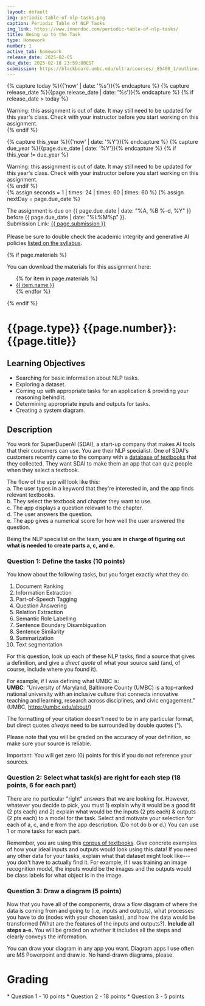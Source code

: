 ```yaml
---
layout: default
img: periodic-table-of-nlp-tasks.png
caption: Periodic Table of NLP Tasks
img_link: https://www.innerdoc.com/periodic-table-of-nlp-tasks/
title: Being up to the Task
type: Homework
number: 1
active_tab: homework
release_date: 2025-02-05
due_date: 2025-02-18 23:59:00EST
submission: https://blackboard.umbc.edu/ultra/courses/_85408_1/outline/assessment/test/_7438115_1?courseId=_85408_1&gradeitemView=details
---
```


<!-- Check whether the assignment is ready to release -->
{% capture today %}{{'now' | date: '%s'}}{% endcapture %}
{% capture release_date %}{{page.release_date | date: '%s'}}{% endcapture %}
{% if release_date > today %} 
<div class="alert alert-danger">
Warning: this assignment is out of date.  It may still need to be updated for this year's class.  Check with your instructor before you start working on this assignment.
</div>
{% endif %}
<!-- End of check whether the assignment is up to date -->


<!-- Check whether the assignment is up to date -->
{% capture this_year %}{{'now' | date: '%Y'}}{% endcapture %}
{% capture due_year %}{{page.due_date | date: '%Y'}}{% endcapture %}
{% if this_year != due_year %} 
<div class="alert alert-danger">
Warning: this assignment is out of date.  It may still need to be updated for this year's class.  Check with your instructor before you start working on this assignment.
</div>
{% endif %}
<!-- End of check whether the assignment is up to date -->


<div class="alert alert-info">
{% assign seconds = 1 | times: 24 | times: 60 | times: 60 %}
{% assign nextDay = page.due_date %}

The assignment is due on {{ page.due_date | date: "%A, %B %-d, %Y" }} before {{ page.due_date | date: "%I:%M%p" }}.
<br>
Submission Link: <a href="{{page.submission}}">{{ page.submission }}</a><br><br>
Please be sure to double check the academic integrity and generative AI policies <a href="https://laramartin.net/NLP-class/#academic-integrity">listed on the syllabus</a>.
</div>

{% if page.materials %}
<div class="alert alert-info">
You can download the materials for this assignment here:
<ul>
{% for item in page.materials %}
<li><a href="{{item.url}}">{{ item.name }}</a></li>
{% endfor %}
</ul>
</div>
{% endif %}


{{page.type}} {{page.number}}: {{page.title}}
=============================================================

## Learning Objectives

* Searching for basic information about NLP tasks.
* Exploring a dataset.
* Coming up with appropriate tasks for an application & providing your reasoning behind it.
* Determining appropriate inputs and outputs for tasks.
* Creating a system diagram.


## Description
You work for SuperDuperAI (SDAI), a start-up company that makes AI tools that their customers can use. You are their NLP specialist. One of SDAI's customers recently came to the company with a [database of textbooks](https://huggingface.co/datasets/open-phi/textbooks) that they collected. They want SDAI to make them an app that can quiz people when they select a textbook.

The flow of the app will look like this:<br>
a. The user types in a keyword that they're interested in, and the app finds relevant textbooks.<br>
b. They select the textbook and chapter they want to use.<br>
c. The app displays a question relevant to the chapter.<br>
d. The user answers the question.<br>
e. The app gives a numerical score for how well the user answered the question.

Being the NLP specialist on the team, **you are in charge of figuring out what is needed to create parts a, c, and e.**


### Question 1: Define the tasks (10 points)

You know about the following tasks, but you forget exactly what they do.
1. Document Ranking
2. Information Extraction
3. Part-of-Speech Tagging
4. Question Answering
5. Relation Extraction
6. Semantic Role Labelling
7. Sentence Boundary Disambiguation
8. Sentence Similarity
9. Summarization
10. Text segmentation

For this question, look up each of these NLP tasks, find a source that gives a definition, and give a *direct quote* of what your source said (and, of course, include where you found it).

For example, if I was defining what UMBC is:<br>
**UMBC**: "University of Maryland, Baltimore County (UMBC) is a top-ranked national university with an inclusive culture that connects innovative teaching and learning, research across disciplines, and civic engagement." (UMBC, https://umbc.edu/about/)

The formatting of your citation doesn't need to be in any particular format, but direct quotes *always* need to be surrounded by double quotes (").

Please note that you will be graded on the accuracy of your definition, so make sure your source is reliable.

<div class="alert alert-info">
Important: You will get zero (0) points for this if you do not reference your sources.
</div>

### Question 2: Select what task(s) are right for each step (18 points, 6 for each part)
There are no particular "right" answers that we are looking for. However, whatever you decide to pick, you must 1) explain why it would be a good fit (2 pts each) and 2) explain what would be the inputs (2 pts each) & outputs (2 pts each) to a model for the task. Select and motivate your selection for each of a, c, and e from the app description. (Do not do b or d.) You can use 1 or more tasks for each part.

Remember, you are using this [corpus of textbooks](https://huggingface.co/datasets/open-phi/textbooks). Give concrete examples of how your ideal inputs and outputs would look using this data! If you need any other data for your tasks, explain what that dataset might look like---you don't have to actually find it. 
For example, if I was training an image recognition model, the inputs would be the images and the outputs would be class labels for what object is in the image.


### Question 3: Draw a diagram (5 points)
Now that you have all of the components, draw a flow diagram of where the data is coming from and going to (i.e, inputs and outputs), what processes you have to do (nodes with your chosen tasks), and how the data would be transformed (What are the features of the inputs and outputs?). **Include all steps a-e.** You will be graded on whether it includes all the steps and clearly conveys the information.

You can draw your diagram in any app you want. Diagram apps I use often are MS Powerpoint and draw.io. No hand-drawn diagrams, please.

# Grading
<div class="alert alert-warning" markdown="1">
* Question 1 - 10 points
* Question 2 - 18 points
* Question 3 - 5 points
</div>
